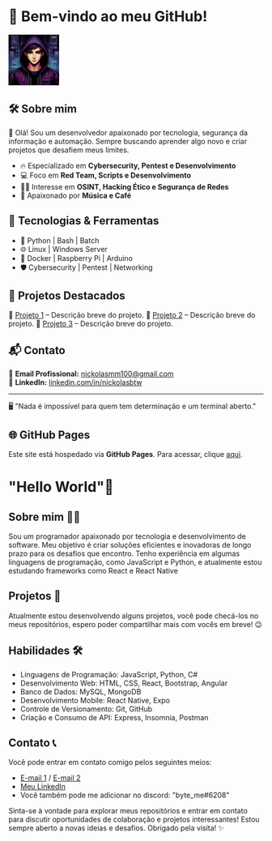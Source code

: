 # 👾 Bem-vindo ao meu GitHub!

<img src="./logo.png" alt="Hacker Pixel Art Logo" width="100"/>

## 🛠️ Sobre mim

👋 Olá! Sou um desenvolvedor apaixonado por tecnologia, segurança da informação e automação. Sempre buscando aprender algo novo e criar projetos que desafiem meus limites.

- 🔥 Especializado em **Cybersecurity, Pentest e Desenvolvimento**
- 💻 Foco em **Red Team, Scripts e Desenvolvimento**
- 🕵️‍♂️ Interesse em **OSINT, Hacking Ético e Segurança de Redes**
- 🎨 Apaixonado por **Música e Café**

## 🚀 Tecnologias & Ferramentas

- 🐍 Python | Bash | Batch
- 🌐 Linux | Windows Server
- 🔧 Docker | Raspberry Pi | Arduino
- 🛡️ Cybersecurity | Pentest | Networking

## 📂 Projetos Destacados

🔹 [Projeto 1](link_do_projeto) – Descrição breve do projeto.
🔹 [Projeto 2](link_do_projeto) – Descrição breve do projeto.
🔹 [Projeto 3](link_do_projeto) – Descrição breve do projeto.

## 📬 Contato

📧 **Email Profissional:** nickolasmm100@gmail.com  
💼 **LinkedIn:** [linkedin.com/in/nickolasbtw](https://linkedin.com/in/nickolasbtw)

---
🖥️ "Nada é impossível para quem tem determinação e um terminal aberto."

## 🌐 GitHub Pages

Este site está hospedado via **GitHub Pages**. Para acessar, clique [aqui](https://seu_usuario.github.io/).



<h1>"Hello World"&#128075;</h1>

<h2>Sobre mim 👨‍💻</h2>
<p>Sou um programador apaixonado por tecnologia e desenvolvimento de software. Meu objetivo é criar soluções eficientes e inovadoras de longo prazo para os desafios que encontro. Tenho experiência em algumas linguagens de programação, como JavaScript e Python, e atualmente estou estudando frameworks como React e React Native</p>

<h2>Projetos 📂</h2>
<p>Atualmente estou desenvolvendo alguns projetos, você pode checá-los no meus repositórios, espero poder compartilhar mais com vocês em breve! &#128521;</p>

<h2>Habilidades 🛠️</h2>
<ul>
  <li>Linguagens de Programação: JavaScript, Python, C#</li>
  <li>Desenvolvimento Web: HTML, CSS, React, Bootstrap, Angular</li>
  <li>Banco de Dados: MySQL, MongoDB</li>
  <li>Desenvolvimento Mobile: React Native, Expo</li>
  <li>Controle de Versionamento: Git, GitHub</li>
  <li>Criação e Consumo de API: Express, Insomnia, Postman</li>
</ul>

<h2>Contato 📞</h2>
<p>Você pode entrar em contato comigo pelos seguintes meios:</p>
<ul>
  <li><a href="mailto:byteme0911@gmail.com">E-mail 1</a> / <a href="mailto:nickolasmesquita0911@gmail.com">E-mail 2</a></li>
  <li><a href="https://www.linkedin.com/in/nickolasbtw/">Meu LinkedIn</a></li>
  <li>Você também pode me adicionar no discord: "byte_me#6208"</li>
</ul>

<p>Sinta-se à vontade para explorar meus repositórios e entrar em contato para discutir oportunidades de colaboração e projetos interessantes! Estou sempre aberto a novas ideias e desafios. Obrigado pela visita! ✨</p>
